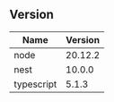 ## Version

| **Name**   | **Version** |
| ---------- | ----------- |
| node       | 20.12.2     |
| nest       | 10.0.0      |
| typescript | 5.1.3       |
